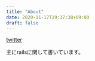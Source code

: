 ```yaml
---
title: "About"
date: 2020-11-17T19:37:38+09:00
draft: false
---
```

[twitter](https://twitter.com/kmgk21444557)

主にrailsに関して書いています。
